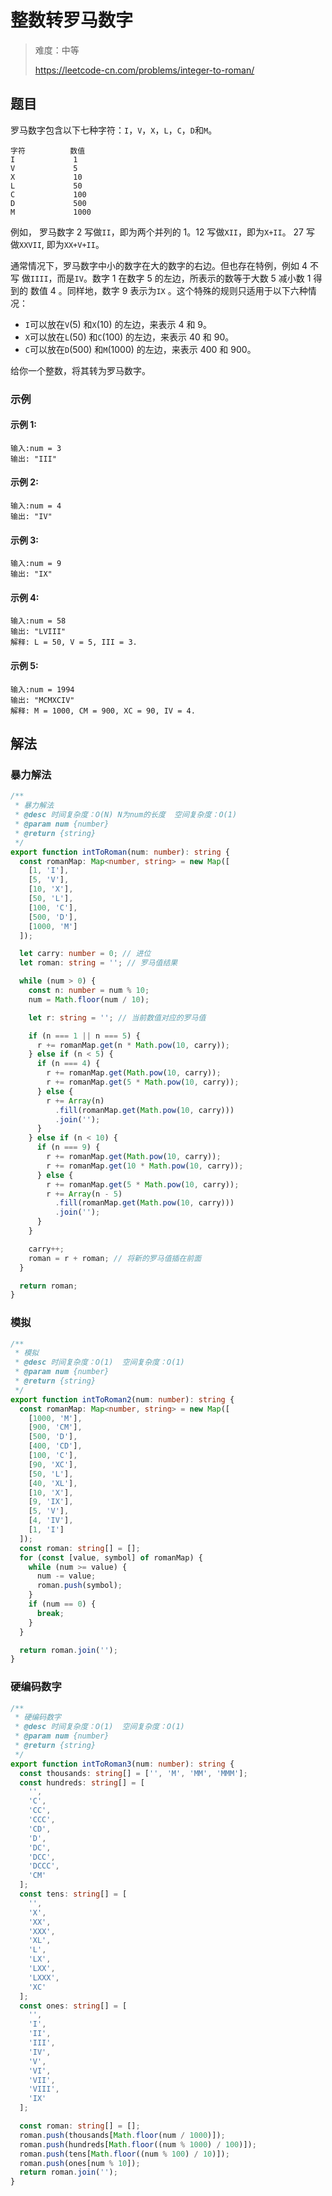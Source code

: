 # 整数转罗马数字

> 难度：中等
>
> https://leetcode-cn.com/problems/integer-to-roman/

## 题目

罗马数字包含以下七种字符：`I`，`V`，`X`，`L`，`C`，`D`和`M`。

```
字符          数值
I             1
V             5
X             10
L             50
C             100
D             500
M             1000
```

例如， 罗马数字 2 写做`II`，即为两个并列的 1。12 写做`XII`，即为`X+II`。 27 写
做`XXVII`, 即为`XX+V+II`。

通常情况下，罗马数字中小的数字在大的数字的右边。但也存在特例，例如 4 不写
做`IIII`，而是`IV`。数字 1 在数字 5 的左边，所表示的数等于大数 5 减小数 1 得到的
数值 4 。同样地，数字 9 表示为`IX` 。这个特殊的规则只适用于以下六种情况：

- `I`可以放在`V`(5) 和`X`(10) 的左边，来表示 4 和 9。
- `X`可以放在`L`(50) 和`C`(100) 的左边，来表示 40 和 90。
- `C`可以放在`D`(500) 和`M`(1000) 的左边，来表示 400 和 900。

给你一个整数，将其转为罗马数字。

### 示例

#### 示例 1:

```
输入:num = 3
输出: "III"
```

#### 示例 2:

```
输入:num = 4
输出: "IV"
```

#### 示例 3:

```
输入:num = 9
输出: "IX"
```

#### 示例 4:

```
输入:num = 58
输出: "LVIII"
解释: L = 50, V = 5, III = 3.
```

#### 示例 5:

```
输入:num = 1994
输出: "MCMXCIV"
解释: M = 1000, CM = 900, XC = 90, IV = 4.
```

## 解法

### 暴力解法

```typescript
/**
 * 暴力解法
 * @desc 时间复杂度：O(N) N为num的长度  空间复杂度：O(1)
 * @param num {number}
 * @return {string}
 */
export function intToRoman(num: number): string {
  const romanMap: Map<number, string> = new Map([
    [1, 'I'],
    [5, 'V'],
    [10, 'X'],
    [50, 'L'],
    [100, 'C'],
    [500, 'D'],
    [1000, 'M']
  ]);

  let carry: number = 0; // 进位
  let roman: string = ''; // 罗马值结果

  while (num > 0) {
    const n: number = num % 10;
    num = Math.floor(num / 10);

    let r: string = ''; // 当前数值对应的罗马值

    if (n === 1 || n === 5) {
      r += romanMap.get(n * Math.pow(10, carry));
    } else if (n < 5) {
      if (n === 4) {
        r += romanMap.get(Math.pow(10, carry));
        r += romanMap.get(5 * Math.pow(10, carry));
      } else {
        r += Array(n)
          .fill(romanMap.get(Math.pow(10, carry)))
          .join('');
      }
    } else if (n < 10) {
      if (n === 9) {
        r += romanMap.get(Math.pow(10, carry));
        r += romanMap.get(10 * Math.pow(10, carry));
      } else {
        r += romanMap.get(5 * Math.pow(10, carry));
        r += Array(n - 5)
          .fill(romanMap.get(Math.pow(10, carry)))
          .join('');
      }
    }

    carry++;
    roman = r + roman; // 将新的罗马值插在前面
  }

  return roman;
}
```

### 模拟

```typescript
/**
 * 模拟
 * @desc 时间复杂度：O(1)  空间复杂度：O(1)
 * @param num {number}
 * @return {string}
 */
export function intToRoman2(num: number): string {
  const romanMap: Map<number, string> = new Map([
    [1000, 'M'],
    [900, 'CM'],
    [500, 'D'],
    [400, 'CD'],
    [100, 'C'],
    [90, 'XC'],
    [50, 'L'],
    [40, 'XL'],
    [10, 'X'],
    [9, 'IX'],
    [5, 'V'],
    [4, 'IV'],
    [1, 'I']
  ]);
  const roman: string[] = [];
  for (const [value, symbol] of romanMap) {
    while (num >= value) {
      num -= value;
      roman.push(symbol);
    }
    if (num == 0) {
      break;
    }
  }

  return roman.join('');
}
```

### 硬编码数字

```typescript
/**
 * 硬编码数字
 * @desc 时间复杂度：O(1)  空间复杂度：O(1)
 * @param num {number}
 * @return {string}
 */
export function intToRoman3(num: number): string {
  const thousands: string[] = ['', 'M', 'MM', 'MMM'];
  const hundreds: string[] = [
    '',
    'C',
    'CC',
    'CCC',
    'CD',
    'D',
    'DC',
    'DCC',
    'DCCC',
    'CM'
  ];
  const tens: string[] = [
    '',
    'X',
    'XX',
    'XXX',
    'XL',
    'L',
    'LX',
    'LXX',
    'LXXX',
    'XC'
  ];
  const ones: string[] = [
    '',
    'I',
    'II',
    'III',
    'IV',
    'V',
    'VI',
    'VII',
    'VIII',
    'IX'
  ];

  const roman: string[] = [];
  roman.push(thousands[Math.floor(num / 1000)]);
  roman.push(hundreds[Math.floor((num % 1000) / 100)]);
  roman.push(tens[Math.floor((num % 100) / 10)]);
  roman.push(ones[num % 10]);
  return roman.join('');
}
```
